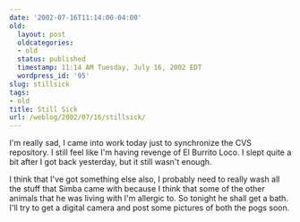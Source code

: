 ```yaml
---
date: '2002-07-16T11:14:00-04:00'
old:
  layout: post
  oldcategories:
  - old
  status: published
  timestamp: 11:14 AM Tuesday, July 16, 2002 EDT
  wordpress_id: '95'
slug: stillsick
tags:
- old
title: Still Sick
url: /weblog/2002/07/16/stillsick/
---
```


I'm really sad, I came into work today just to synchronize the CVS repository.  I still feel like I'm having revenge of El Burrito Loco.  I slept quite a bit after I got back yesterday, but it still wasn't enough.

I think that I've got something else also, I probably need to really wash all the stuff that Simba came with because I think that some of the other animals that he was living with I'm allergic to.  So tonight he shall get a bath.  I'll try to get a digital camera and post some pictures of both the pogs soon.
